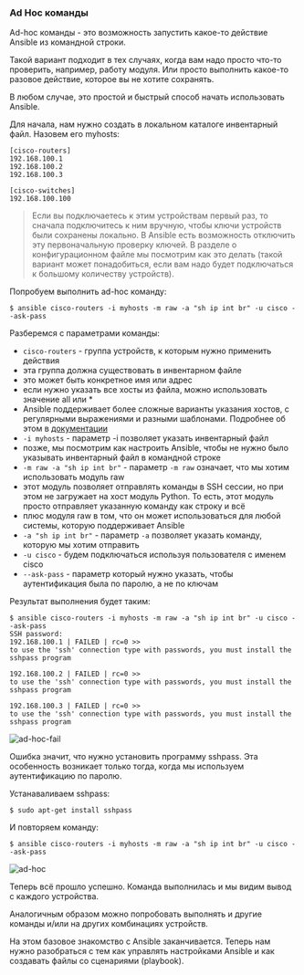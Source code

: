### Ad Hoc команды

Ad-hoc команды - это возможность запустить какое-то действие Ansible из командной строки.

Такой вариант подходит в тех случаях, когда вам надо просто что-то проверить, например, работу модуля.
Или просто выполнить какое-то разовое действие, которое вы не хотите сохранять.

В любом случае, это простой и быстрый способ начать использовать Ansible.

Для начала, нам нужно создать в локальном каталоге инвентарный файл. Назовем его myhosts:
```
[cisco-routers]
192.168.100.1
192.168.100.2
192.168.100.3

[cisco-switches]
192.168.100.100
```

> Если вы подключаетесь к этим устройствам первый раз, то сначала подключитесь к ним вручную, чтобы ключи устройств были сохранены локально. В Ansible есть возможность отключить эту первоначальную проверку ключей. В разделе о конфигурационном файле мы посмотрим как это делать (такой вариант может понадобиться, если вам надо будет подключаться к большому количеству устройств).

Попробуем выполнить ad-hoc команду:
```
$ ansible cisco-routers -i myhosts -m raw -a "sh ip int br" -u cisco --ask-pass
```

Разберемся с параметрами команды:
* ```cisco-routers``` - группа устройств, к которым нужно применить действия
 * эта группа должна существовать в инвентарном файле
 * это может быть конкретное имя или адрес
 * если нужно указать все хосты из файла, можно использовать значение all или *
 * Ansible поддерживает более сложные варианты указания хостов, с регулярными выражениями и разными шаблонами. Подробнее об этом в [документации](http://docs.ansible.com/ansible/intro_patterns.html)
* ```-i myhosts``` - параметр -i позволяет указать инвентарный файл
 * позже, мы посмотрим как настроить Ansible, чтобы не нужно было указывать инвентарный файл в командной строке
* ```-m raw -a "sh ip int br"``` - параметр ```-m raw``` означает, что мы хотим использовать модуль raw
 * этот модуль позволяет отправлять команды в SSH сессии, но при этом не загружает на хост модуль Python. То есть, этот модуль просто отправляет указанную команду как строку и всё
 * плюс модуля raw в том, что он может использоваться для любой системы, которую поддерживает Ansible
 * ```-a "sh ip int br"``` - параметр ```-a``` позволяет указать команду, которую мы хотим отправить
* ```-u cisco``` - будем подключаться используя пользователя с именем cisco
* ```--ask-pass``` - параметр который нужно указать, чтобы аутентификация была по паролю, а не по ключам


Результат выполнения будет таким:
```
$ ansible cisco-routers -i myhosts -m raw -a "sh ip int br" -u cisco --ask-pass
SSH password:
192.168.100.1 | FAILED | rc=0 >>
to use the 'ssh' connection type with passwords, you must install the sshpass program

192.168.100.2 | FAILED | rc=0 >>
to use the 'ssh' connection type with passwords, you must install the sshpass program

192.168.100.3 | FAILED | rc=0 >>
to use the 'ssh' connection type with passwords, you must install the sshpass program
```

![ad-hoc-fail](https://raw.githubusercontent.com/natenka/PyNEng/master/book/chapter15/images/ad-hoc-fail.png)


Ошибка значит, что нужно установить программу sshpass. Эта особенность возникает только тогда, когда мы используем аутентификацию по паролю.

Устанаваливаем sshpass:
```
$ sudo apt-get install sshpass
```

И повторяем команду:
```
$ ansible cisco-routers -i myhosts -m raw -a "sh ip int br" -u cisco --ask-pass
```

![ad-hoc](https://raw.githubusercontent.com/natenka/PyNEng/master/book/chapter15/images/ad-hoc.png)



Теперь всё прошло успешно. Команда выполнилась и мы видим вывод с каждого устройства.

Аналогичным образом можно попробовать выполнять и другие команды и/или на других комбинациях устройств.

На этом базовое знакомство с Ansible заканчивается. Теперь нам нужно разобраться с тем как управлять настройками Ansible и как создавать файлы со сценариями (playbook).
